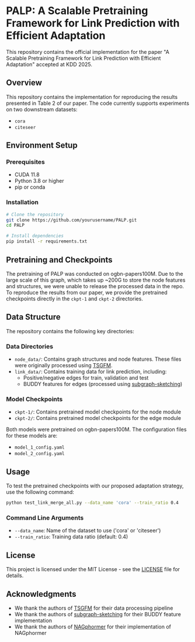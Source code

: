 # PALP: A Scalable Pretraining Framework for Link Prediction with Efficient Adaptation

This repository contains the official implementation for the paper "A Scalable Pretraining Framework for Link Prediction with Efficient Adaptation" accepted at KDD 2025.

## Overview

This repository contains the implementation for reproducing the results presented in Table 2 of our paper. The code currently supports experiments on two downstream datasets:
- `cora`
- `citeseer`

## Environment Setup

### Prerequisites
- CUDA 11.8
- Python 3.8 or higher
- pip or conda

### Installation

```bash
# Clone the repository
git clone https://github.com/yourusername/PALP.git
cd PALP

# Install dependencies
pip install -r requirements.txt
```

## Pretraining and Checkpoints

The pretraining of PALP was conducted on ogbn-papers100M. Due to the large scale of this graph, which takes up ~200G to store the node features and structures, we were unable to release the processed data in the repo. To reproduce the results from our paper, we provide the pretrained checkpoints directly in the `ckpt-1` and `ckpt-2` directories.

## Data Structure

The repository contains the following key directories:

### Data Directories
- `node_data/`: Contains graph structures and node features. These files were originally processed using [TSGFM](https://github.com/CurryTang/TSGFM).
- `link_data/`: Contains training data for link prediction, including:
  - Positive/negative edges for train, validation and test
  - BUDDY features for edges (processed using [subgraph-sketching](https://github.com/melifluos/subgraph-sketching))

### Model Checkpoints
- `ckpt-1/`: Contains pretrained model checkpoints for the node module
- `ckpt-2/`: Contains pretrained model checkpoints for the edge module

Both models were pretrained on ogbn-papers100M. The configuration files for these models are:
- `model_1_config.yaml`
- `model_2_config.yaml`


## Usage

To test the pretrained checkpoints with our proposed adaptation strategy, use the following command:

```bash
python test_link_merge_all.py --data_name 'cora' --train_ratio 0.4
```

### Command Line Arguments

- `--data_name`: Name of the dataset to use ('cora' or 'citeseer')
- `--train_ratio`: Training data ratio (default: 0.4)

## License

This project is licensed under the MIT License - see the [LICENSE](LICENSE) file for details.

## Acknowledgments

- We thank the authors of [TSGFM](https://github.com/CurryTang/TSGFM) for their data processing pipeline
- We thank the authors of [subgraph-sketching](https://github.com/melifluos/subgraph-sketching) for their BUDDY feature implementation
- We thank the authors of [NAGphormer](https://github.com/JHL-HUST/NAGphormer) for their implementation of NAGphormer
